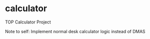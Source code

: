 # calculator
TOP Calculator Project

Note to self: Implement normal desk calculator logic instead of DMAS
